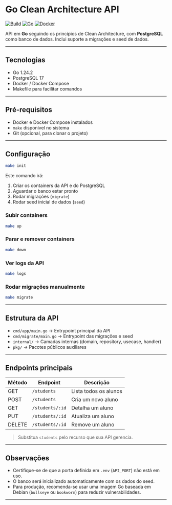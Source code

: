 # Go Clean Architecture API

[![Build](https://img.shields.io/github/actions/workflow/status/SEU_USUARIO/SEU_REPO/ci.yml?branch=main)](https://github.com/SEU_USUARIO/SEU_REPO/actions)
[![Go](https://img.shields.io/badge/Go-1.24.2-blue)](https://golang.org/)
[![Docker](https://img.shields.io/badge/Docker-OK-blue)](https://www.docker.com/)

API em **Go** seguindo os princípios de Clean Architecture, com **PostgreSQL** como banco de dados. Inclui suporte a migrações e seed de dados.

---

## Tecnologias

* Go 1.24.2
* PostgreSQL 17
* Docker / Docker Compose
* Makefile para facilitar comandos

---

## Pré-requisitos

* Docker e Docker Compose instalados
* `make` disponível no sistema
* Git (opcional, para clonar o projeto)

---

## Configuração

```bash
make init
```

Este comando irá:

1. Criar os containers da API e do PostgreSQL
2. Aguardar o banco estar pronto
3. Rodar migrações (`migrate`)
4. Rodar seed inicial de dados (`seed`)

### Subir containers

```bash
make up
```

### Parar e remover containers

```bash
make down
```

### Ver logs da API

```bash
make logs
```

### Rodar migrações manualmente

```bash
make migrate
```

---

## Estrutura da API

* `cmd/app/main.go` → Entrypoint principal da API
* `cmd/migrate/main.go` → Entrypoint das migrações e seed
* `internal/` → Camadas internas (domain, repository, usecase, handler)
* `pkg/` → Pacotes públicos auxiliares

---

## Endpoints principais

| Método | Endpoint        | Descrição             |
| ------ | --------------- | --------------------- |
| GET    | `/students`     | Lista todos os alunos |
| POST   | `/students`     | Cria um novo aluno    |
| GET    | `/students/:id` | Detalha um aluno      |
| PUT    | `/students/:id` | Atualiza um aluno     |
| DELETE | `/students/:id` | Remove um aluno       |

> Substitua `students` pelo recurso que sua API gerencia.

---

## Observações

* Certifique-se de que a porta definida em `.env` (`API_PORT`) não está em uso.
* O banco será inicializado automaticamente com os dados do seed.
* Para produção, recomenda-se usar uma imagem Go baseada em Debian (`bullseye` ou `bookworm`) para reduzir vulnerabilidades.

---
